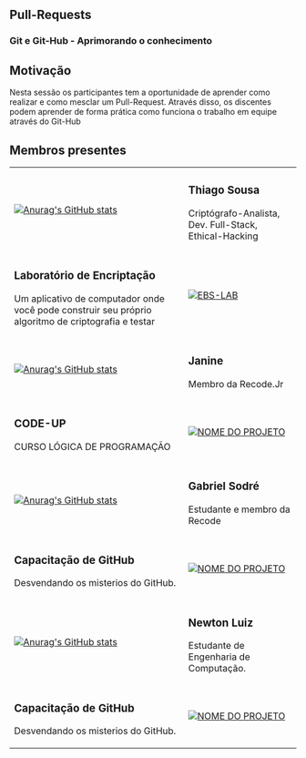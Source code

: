 ## Pull-Requests
### Git e Git-Hub - Aprimorando o conhecimento

## Motivação

Nesta sessão os participantes tem a oportunidade de aprender como realizar e como mesclar um Pull-Request. Através disso, os discentes podem aprender de forma prática como funciona o trabalho em equipe através do Git-Hub

## Membros presentes

<table>
<tr>
<td>

[![Anurag's GitHub stats](https://github-readme-stats.vercel.app/api?username=ThiagoSousa81&show_icons=true&theme=chartreuse-dark&locale=pt-br)](https://github.com/ThiagoSousa81)

</td>
<td>

### Thiago Sousa

Criptógrafo-Analista, Dev. Full-Stack, Ethical-Hacking

</td>
</tr>

<tr>
<td>

### Laboratório de Encriptação

Um aplicativo de computador onde você pode construir seu próprio algoritmo de criptografia e testar

</td>
<td>

[![EBS-LAB](https://github-readme-stats.vercel.app/api/pin/?username=EBS-Security-Systems&repo=EBS-LAB&theme=chartreuse-dark&show_owner=true)](https://github.com/EBS-Security-Systems/EBS-LAB)
</td>
</tr>

<!--Use o modelo abaixo para seu Pull-Request-->


<tr>
<td>

[![Anurag's GitHub stats](https://github-readme-stats.vercel.app/api?username=Janecar&show_icons=true&theme=chartreuse-dark&locale=pt-br)](https://github.com/Janecar)

</td>
<td>


### Janine

Membro da Recode.Jr


</td>
</tr>

<tr>
<td>

### CODE-UP

CURSO LÓGICA DE PROGRAMAÇÃO

</td>
<td>


[![NOME DO PROJETO](https://github-readme-stats.vercel.app/api/pin/?username=Janecar&repo=po-master&theme=chartreuse-dark&show_owner=true)](LINK-DO-REPOSITORIO)

</td>
</tr>

  
<tr>
<td>

[![Anurag's GitHub stats](https://github-readme-stats.vercel.app/api?username=GabrielSodre02&show_icons=true&theme=chartreuse-dark&locale=pt-br)](https://github.com/GabrielSodre02)

</td>
<td>

### Gabriel Sodré

Estudante e membro da Recode

</td>
</tr>

<tr>
<td>

### Capacitação de GitHub

Desvendando os misterios do GitHub.

</td>
<td>

[![NOME DO PROJETO](https://github-readme-stats.vercel.app/api/pin/?username=GabrielSodre02&repo=REPOSITORIO&theme=chartreuse-dark&show_owner=true)](https://github.com/GabrielSodre02)
</td>
</tr>
  
<tr>
<td>

[![Anurag's GitHub stats](https://github-readme-stats.vercel.app/api?username=NewtonJr0&show_icons=true&theme=chartreuse-dark&locale=pt-br)](https://github.com/NewtonJr0)

</td>
<td>

### Newton Luiz

Estudante de Engenharia de Computação.

</td>
</tr>

<tr>
<td>

### Capacitação de GitHub

Desvendando os misterios do GitHub.

</td>
<td>

[![NOME DO PROJETO](https://github-readme-stats.vercel.app/api/pin/?username=SEU-USUARIO&repo=REPOSITORIO&theme=chartreuse-dark&show_owner=true)](LINK-DO-REPOSITORIO)
</td>
</tr>

</table>

